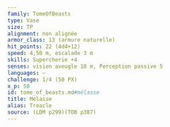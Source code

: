 ```yaml
---
family: TomeOfBeasts
type: Vase
size: TP
alignment: non alignée
armor_class: 13 (armure naturelle)
hit_points: 22 (4d4+12)
speed: 4,50 m, escalade 3 m
skills: Supercherie +4
senses: vision aveugle 18 m, Perception passive 5
languages: —
challenge: 1/4 (50 PX)
x_p: 50
id: tome_of_beasts.md#mélasse
title: Mélasse
alias: Treacle
source: (LDM p299)(TOB p387)
---
```



